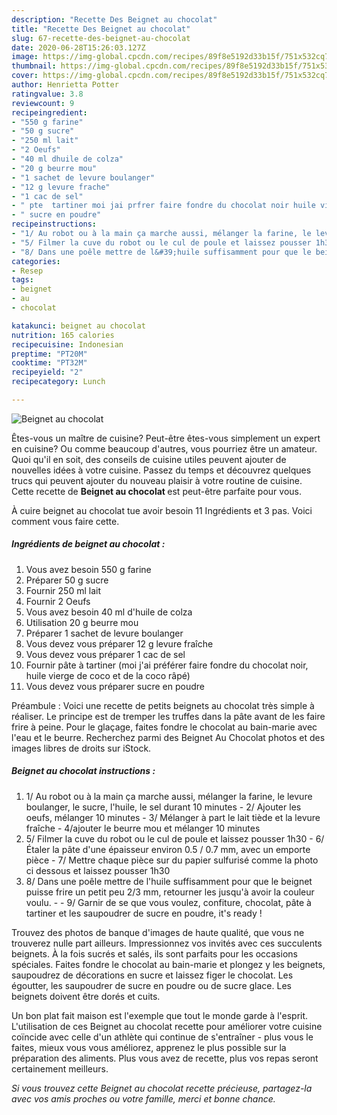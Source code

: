 ```yaml
---
description: "Recette Des Beignet au chocolat"
title: "Recette Des Beignet au chocolat"
slug: 67-recette-des-beignet-au-chocolat
date: 2020-06-28T15:26:03.127Z
image: https://img-global.cpcdn.com/recipes/89f8e5192d33b15f/751x532cq70/beignet-au-chocolat-photo-principale-de-la-recette.jpg
thumbnail: https://img-global.cpcdn.com/recipes/89f8e5192d33b15f/751x532cq70/beignet-au-chocolat-photo-principale-de-la-recette.jpg
cover: https://img-global.cpcdn.com/recipes/89f8e5192d33b15f/751x532cq70/beignet-au-chocolat-photo-principale-de-la-recette.jpg
author: Henrietta Potter
ratingvalue: 3.8
reviewcount: 9
recipeingredient:
- "550 g farine"
- "50 g sucre"
- "250 ml lait"
- "2 Oeufs"
- "40 ml dhuile de colza"
- "20 g beurre mou"
- "1 sachet de levure boulanger"
- "12 g levure frache"
- "1 cac de sel"
- " pte  tartiner moi jai prfrer faire fondre du chocolat noir huile vierge de coco et de la coco rp"
- " sucre en poudre"
recipeinstructions:
- "1/ Au robot ou à la main ça marche aussi, mélanger la farine, le levure boulanger, le sucre, l&#39;huile, le sel durant 10 minutes 2/ Ajouter les oeufs, mélanger 10 minutes 3/ Mélanger à part le lait tiède et la levure fraîche 4/ajouter le beurre mou et mélanger 10 minutes"
- "5/ Filmer la cuve du robot ou le cul de poule et laissez pousser 1h30 6/ Étaler la pâte d&#39;une épaisseur environ 0.5 / 0.7 mm, avec un emporte pièce 7/ Mettre chaque pièce sur du papier sulfurisé comme la photo ci dessous et laissez pousser 1h30"
- "8/ Dans une poêle mettre de l&#39;huile suffisamment pour que le beignet puisse frire un petit peu 2/3 mm, retourner les jusqu&#39;à avoir la couleur voulu.  9/ Garnir de se que vous voulez, confiture, chocolat, pâte à tartiner et les saupoudrer de sucre en poudre, it&#39;s ready !"
categories:
- Resep
tags:
- beignet
- au
- chocolat

katakunci: beignet au chocolat 
nutrition: 165 calories
recipecuisine: Indonesian
preptime: "PT20M"
cooktime: "PT32M"
recipeyield: "2"
recipecategory: Lunch

---
```



![Beignet au chocolat](https://img-global.cpcdn.com/recipes/89f8e5192d33b15f/751x532cq70/beignet-au-chocolat-photo-principale-de-la-recette.jpg)

Êtes-vous un maître de cuisine? Peut-être êtes-vous simplement un expert en cuisine? Ou comme beaucoup d'autres, vous pourriez être un amateur. Quoi qu'il en soit, des conseils de cuisine utiles peuvent ajouter de nouvelles idées à votre cuisine. Passez du temps et découvrez quelques trucs qui peuvent ajouter du nouveau plaisir à votre routine de cuisine. Cette recette de <strong> Beignet au chocolat </strong> est peut-être parfaite pour vous.

<!--inarticleads1-->

À cuire beignet au chocolat tue avoir besoin 11 Ingrédients et 3 pas. Voici comment vous faire cette.

##### Ingrédients de beignet au chocolat :

1. Vous avez besoin 550 g farine
1. Préparer 50 g sucre
1. Fournir 250 ml lait
1. Fournir 2 Oeufs
1. Vous avez besoin 40 ml d&#39;huile de colza
1. Utilisation 20 g beurre mou
1. Préparer 1 sachet de levure boulanger
1. Vous devez vous préparer 12 g levure fraîche
1. Vous devez vous préparer 1 cac de sel
1. Fournir  pâte à tartiner (moi j&#39;ai préférer faire fondre du chocolat noir, huile vierge de coco et de la coco râpé)
1. Vous devez vous préparer  sucre en poudre


Préambule : Voici une recette de petits beignets au chocolat très simple à réaliser. Le principe est de tremper les truffes dans la pâte avant de les faire frire à peine. Pour le glaçage, faites fondre le chocolat au bain-marie avec l&#39;eau et le beurre. Recherchez parmi des Beignet Au Chocolat photos et des images libres de droits sur iStock. 

<!--inarticleads2-->

##### Beignet au chocolat instructions :

1. 1/ Au robot ou à la main ça marche aussi, mélanger la farine, le levure boulanger, le sucre, l&#39;huile, le sel durant 10 minutes - 2/ Ajouter les oeufs, mélanger 10 minutes - 3/ Mélanger à part le lait tiède et la levure fraîche - 4/ajouter le beurre mou et mélanger 10 minutes
1. 5/ Filmer la cuve du robot ou le cul de poule et laissez pousser 1h30 - 6/ Étaler la pâte d&#39;une épaisseur environ 0.5 / 0.7 mm, avec un emporte pièce - 7/ Mettre chaque pièce sur du papier sulfurisé comme la photo ci dessous et laissez pousser 1h30
1. 8/ Dans une poêle mettre de l&#39;huile suffisamment pour que le beignet puisse frire un petit peu 2/3 mm, retourner les jusqu&#39;à avoir la couleur voulu. -  - 9/ Garnir de se que vous voulez, confiture, chocolat, pâte à tartiner et les saupoudrer de sucre en poudre, it&#39;s ready !


Trouvez des photos de banque d&#39;images de haute qualité, que vous ne trouverez nulle part ailleurs. Impressionnez vos invités avec ces succulents beignets. À la fois sucrés et salés, ils sont parfaits pour les occasions spéciales. Faites fondre le chocolat au bain-marie et plongez y les beignets, saupoudrez de décorations en sucre et laissez figer le chocolat. Les égoutter, les saupoudrer de sucre en poudre ou de sucre glace. Les beignets doivent être dorés et cuits. 

<!--inarticleads1-->

<p>
Un bon plat fait maison est l'exemple que tout le monde garde à l'esprit. L'utilisation de ces Beignet au chocolat recette pour améliorer votre cuisine coïncide avec celle d'un athlète qui continue de s'entraîner - plus vous le faites, mieux vous vous améliorez, apprenez le plus possible sur la préparation des aliments. Plus vous avez de recette, plus vos repas seront certainement meilleurs.
</p>

<p>
<i>Si vous trouvez cette Beignet au chocolat recette précieuse, partagez-la avec vos amis proches ou votre famille, merci et bonne chance.</i>
</p>
